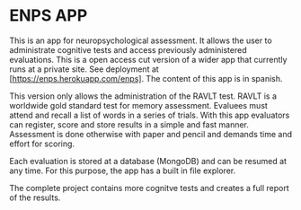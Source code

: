 # ENPS APP
This is an app for neuropsychological assessment. It allows the user to administrate cognitive tests and access previously administered evaluations. This is a open access cut version of a wider app that currently runs at a private site. See deployment at [https://enps.herokuapp.com/enps]. The content of this app is in spanish. 

This version only allows the administration of the RAVLT test. RAVLT is a worldwide gold standard test for memory assessment. Evaluees must attend and recall a list of words in a series of trials. With this app evaluators can register, score and store results in a simple and fast manner. Assessment is done otherwise with paper and pencil and demands time and effort for scoring. 

Each evaluation is stored at a database (MongoDB) and can be resumed at any time. For this purpose, the app has a built in file explorer. 

The complete project contains more cognitve tests and creates a full report of the results.   
